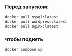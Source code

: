 ### Перед запуском:

```bash
docker pull mysql:latest
docker pull wordpress:latest
docker pull nginx:latest
```

### чтобы поднять

```bash
docker compose up
```